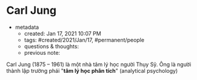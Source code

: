 # Carl Jung

- metadata
	- created: Jan 17, 2021 10:07 PM 
	- tags: #created/2021/Jan/17, #permanent/people 
	- questions & thoughts:
	- previous note:

Carl Jung (1875 – 1961) là một nhà tâm lý học người Thụy Sỹ. Ông là người thành lập trường phái "**tâm lý học phân tích**" (analytical psychology)